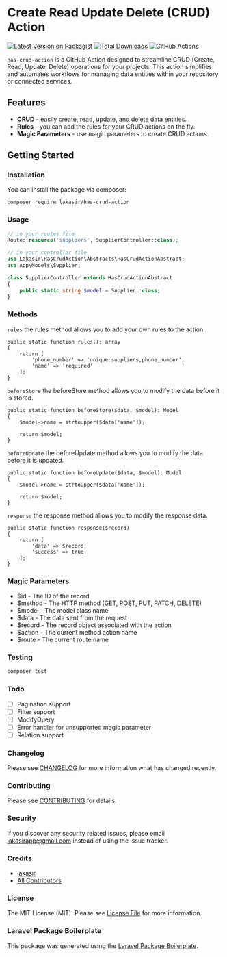 # Create Read Update Delete (CRUD) Action

[![Latest Version on Packagist](https://img.shields.io/packagist/v/lakasir/has-crud-action.svg?style=flat-square)](https://packagist.org/packages/lakasir/has-crud-action)
[![Total Downloads](https://img.shields.io/packagist/dt/lakasir/has-crud-action.svg?style=flat-square)](https://packagist.org/packages/lakasir/has-crud-action)
![GitHub Actions](https://github.com/lakasir/has-crud-action/actions/workflows/main.yml/badge.svg)

`has-crud-action` is a GitHub Action designed to streamline CRUD (Create, Read, Update, Delete) operations for your projects. This action simplifies and automates workflows for managing data entities within your repository or connected services.

## Features

* **CRUD** - easily create, read, update, and delete data entities.
* **Rules** - you can add the rules for your CRUD actions on the fly.
* **Magic Parameters** - use magic parameters to create CRUD actions.

## Getting Started

### Installation

You can install the package via composer:

```bash
composer require lakasir/has-crud-action
```

### Usage

```php
// in your routes file
Route::resource('suppliers', SupplierController::class);

// in your controller file
use Lakasir\HasCrudAction\Abstracts\HasCrudActionAbstract;
use App\Models\Supplier;

class SupplierController extends HasCrudActionAbstract
{
    public static string $model = Supplier::class;
}
```

### Methods
`rules` the rules method allows you to add your own rules to the action.
```
public static function rules(): array
{
    return [
        'phone_number' => 'unique:suppliers,phone_number',
        'name' => 'required'
    ];
}
```

`beforeStore` the beforeStore method allows you to modify the data before it is stored.
```
public static function beforeStore($data, $model): Model
{
    $model->name = strtoupper($data['name']);

    return $model;
}
```

`beforeUpdate` the beforeUpdate method allows you to modify the data before it is updated.
```
public static function beforeUpdate($data, $model): Model
{
    $model->name = strtoupper($data['name']);

    return $model;
}
```

`response` the response method allows you to modify the response data.
```
public static function response($record)
{
    return [
        'data' => $record,
        'success' => true,
    ];
}
```

### Magic Parameters

* $id - The ID of the record
* $method - The HTTP method (GET, POST, PUT, PATCH, DELETE)
* $model - The model class name
* $data - The data sent from the request
* $record - The record object associated with the action
* $action - The current method action name
* $route - The current route name


### Testing

```bash
composer test
```

### Todo

* [ ] Pagination support
* [ ] Filter support
* [ ] ModifyQuery
* [ ] Error handler for unsupported magic parameter
* [ ] Relation support

### Changelog

Please see [CHANGELOG](CHANGELOG.md) for more information what has changed recently.

### Contributing

Please see [CONTRIBUTING](CONTRIBUTING.md) for details.

### Security

If you discover any security related issues, please email lakasirapp@gmail.com instead of using the issue tracker.

### Credits

-   [lakasir](https://github.com/lakasir)
-   [All Contributors](../../contributors)

### License

The MIT License (MIT). Please see [License File](LICENSE.md) for more information.

### Laravel Package Boilerplate

This package was generated using the [Laravel Package Boilerplate](https://laravelpackageboilerplate.com).
